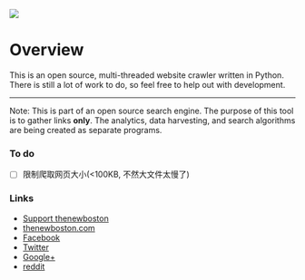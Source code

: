 ![](http://i.imgur.com/wYi2CkD.png)

# Overview

This is an open source, multi-threaded website crawler written in Python. There is still a lot of work to do, so feel free to help out with development.

---

Note: This is part of an open source search engine. The purpose of this tool is to gather links **only**. The analytics, data harvesting, and search algorithms are being created as separate programs.

### To do

* [ ]  限制爬取网页大小(<100KB, 不然大文件太慢了)

### Links

- [Support thenewboston](https://www.patreon.com/thenewboston)
- [thenewboston.com](https://thenewboston.com/)
- [Facebook](https://www.facebook.com/TheNewBoston-464114846956315/)
- [Twitter](https://twitter.com/bucky_roberts)
- [Google+](https://plus.google.com/+BuckyRoberts)
- [reddit](https://www.reddit.com/r/thenewboston/)
